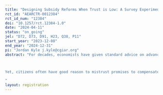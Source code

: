 ```yaml
---
title: "Designing Subsidy Reforms When Trust is Low: A Survey Experiment from Latin America"
rct_id: "AEARCTR-0012384"
rct_id_num: "12384"
doi: "10.1257/rct.12384-1.0"
date: "2024-04-11"
status: "on_going"
jel: "D72, D73, D91, H23, Q38, P11"
start_year: "2023-12-08"
end_year: "2024-12-31"
pi: "Jordan Kyle j.kyle@cgiar.org"
abstract: "For decades, economists have given standard advice on advancing Pareto improving economic reforms that have redistributive consequences: implement the reform while using savings to compensate losers from reform, ensuring that all are better off. Fossil fuel subsidies are a quintessential example of a distortionary economic policy prevalent in many developing countries. By pricing fuel below market value and failing to price in externalities, they promote over-consumption of fossil fuels and affect the adoption of clean energy alternatives, not to mention strain government budgets and crowd out forms of public spending that would promote economic growth. Although fuel subsidies are generally regressive—with richer households with higher consumption benefitting more in absolute terms—poor households still benefit from these subsidies, and any reform would affect them. Standard economic advice is thus to repeal the subsidies while compensating poor households for higher fuel prices.

Yet, citizens often have good reason to mistrust promises to compensate them for the costs of reform. If governments have a poor track record of implementing redistributive programming, compensation promises are unlikely to be credible. Similarly, if trust in government is low, citizens may be loathe to entrust governments with any ‘savings’ from lowering public spending on fuel subsidies. Using a survey experiment implemented across nine Latin American countries, we consider which groups may be most receptive to compensation and how different compensation strategies are most effective at reducing opposition to fuel subsidy reform.   
"
layout: registration
---
```


